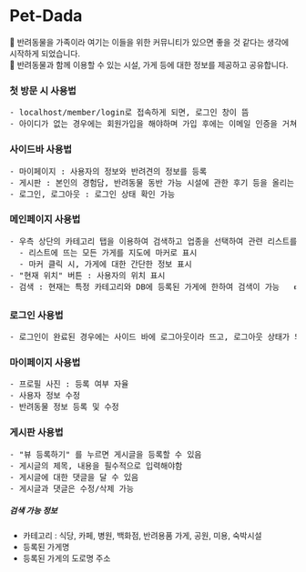 <h1> Pet-Dada </h1> 
<div>
 🐶 반려동물을 가족이라 여기는 이들을 위한 커뮤니티가 있으면 좋을 것 같다는 생각에 시작하게 되었습니다.<br>
 🐶 반려동물과 함께 이용할 수 있는 시설, 가게 등에 대한 정보를 제공하고 공유합니다.
</div>

<h3>첫 방문 시 사용법</h3>
<pre>
- localhost/member/login로 접속하게 되면, 로그인 창이 뜸
- 아이디가 없는 경우에는 회원가입을 해야하며 가입 후에는 이메일 인증을 거쳐야 로그인이 성공됨
</pre>

<h3>사이드바 사용법</h3>
<pre>
- 마이페이지 : 사용자의 정보와 반려견의 정보를 등록
- 게시판 : 본인의 경험담, 반려동물 동반 가능 시설에 관한 후기 등을 올리는 공간
- 로그인, 로그아웃 : 로그인 상태 확인 가능
</pre>

<h3>메인페이지 사용법</h3>
<pre>
- 우측 상단의 카테고리 탭을 이용하여 검색하고 업종을 선택하여 관련 리스트를 볼 수 있음
  - 리스트에 뜨는 모든 가게를 지도에 마커로 표시
  - 마커 클릭 시, 가게에 대한 간단한 정보 표시
- "현재 위치" 버튼 : 사용자의 위치 표시
- 검색 : 현재는 특정 카테고리와 DB에 등록된 가게에 한하여 검색이 가능   👉<a style="color: gray;" href="#search">검색 가능 정보</a>
</pre>

<h3>로그인 사용법</h3>
<pre>
- 로그인이 완료된 경우에는 사이드 바에 로그아웃이라 뜨고, 로그아웃 상태가 되면 로그인이라 뜸
</pre>

<h3>마이페이지 사용법</h3>
<pre>
- 프로필 사진 : 등록 여부 자율
- 사용자 정보 수정
- 반려동물 정보 등록 및 수정
</pre>

<h3>게시판 사용법</h3>
<pre>
- "뷰 등록하기" 를 누르면 게시글을 등록할 수 있음
- 게시글의 제목, 내용을 필수적으로 입력해야함
- 게시글에 대한 댓글을 달 수 있음
- 게시글과 댓글은 수정/삭제 가능
</pre>

<h5 id='search'>검색 가능 정보</h5>
<ul>
  <li>카테고리 : 식당, 카페, 병원, 백화점, 반려용품 가게, 공원, 미용, 숙박시설</li>
  <li>등록된 가게명</li>
  <li>등록된 가게의 도로명 주소</li>
</ul>
